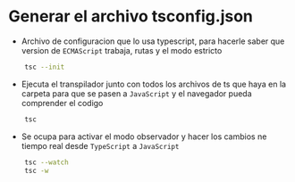# Generar el archivo tsconfig.json

- Archivo de configuracion que lo usa typescript, para hacerle saber que version de `ECMAScript` trabaja, rutas y el modo estricto

```bash
    tsc --init
```

- Ejecuta el transpilador junto con todos los archivos de ts que haya en la carpeta para que se pasen a `JavaScript` y el navegador pueda comprender el codigo

```bash
    tsc
```

- Se ocupa para activar el modo observador y hacer los cambios ne tiempo real desde `TypeScript` a `JavaScript` 

```bash
    tsc --watch
    tsc -w
```